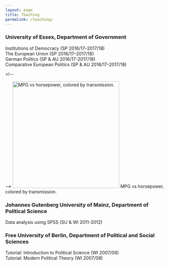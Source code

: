 ```yaml
---
layout: page
title: Teaching
permalink: /teaching/
---
```


### University of Essex, Department of Government
Institutions of Democracy (SP 2016/17–2017/18) </br>
The European Union (SP 2016/17–2017/18) </br>
German Politics (SP & AU 2016/17-2017/18) </br>
Comparative European Politics (SP & AU 2016/17-2017/18)

<span class="marginnote shownote"> <!--
<div class="figure">--> <img src="European_Parliament.jpg" alt="MPG vs horsepower, colored by transmission." width="336"> <!--
<p class="caption marginnote">-->MPG vs horsepower, colored by transmission.<!--</p>--> <!--</div>--></span>

### Johannes Gutenberg University of Mainz, Department of Political Science
Data analysis using SPSS (SU & WI 2011-2012)
	
### Free University of Berlin, Department of Political and Social Sciences
Tutorial: Introduction to Political Science (WI 2007/08) </br>
Tutorial: Modern Political Theory (WI 2007/08)
